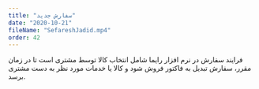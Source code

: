 ```yaml
---
title: "سفارش جدید"
date: "2020-10-21"
fileName: "SefareshJadid.mp4"
order: 42
---
```


فرایند سفارش در نرم افزار رایما شامل انتخاب کالا توسط مشتری است تا در زمان مقرر، سفارش تبدیل به فاکتور فروش شود و کالا یا خدمات مورد نظر به دست مشتری برسد.
